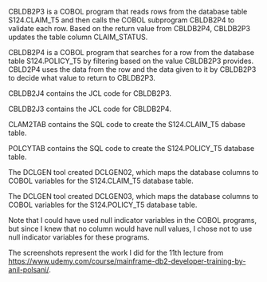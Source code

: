 CBLDB2P3 is a COBOL program that reads rows from the database table S124.CLAIM_T5 and then calls the COBOL subprogram CBLDB2P4 to validate each row. Based on the return value from CBLDB2P4, CBLDB2P3 updates the table column CLAIM_STATUS.

CBLDB2P4 is a COBOL program that searches for a row from the database table S124.POLICY_T5 by filtering based on the value CBLDB2P3 provides. CBLD2P4 uses the data from the row and the data given to it by CBLDB2P3 to decide what value to return to CBLDB2P3.

CBLDB2J4 contains the JCL code for CBLDB2P3.

CBLDB2J3 contains the JCL code for CBLDB2P4.

CLAM2TAB contains the SQL code to create the S124.CLAIM_T5 dabase table.

POLCYTAB contains the SQL code to create the S124.POLICY_T5 database table.

The DCLGEN tool created DCLGEN02, which maps the database columns to COBOL variables for the S124.CLAIM_T5 database table.

The DCLGEN tool created DCLGEN03, which maps the database columns to COBOL variables for the S124.POLICY_T5 database table.

Note that I could have used null indicator variables in the COBOL programs, but since I knew that no column would have null values, I chose not to use null indicator variables for these programs.

The screenshots represent the work I did for the 11th lecture from https://www.udemy.com/course/mainframe-db2-developer-training-by-anil-polsani/.